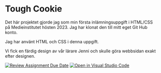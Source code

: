 # Tough Cookie  

Det här projektet gjorde jag som min första inlämningsuppgift i HTML/CSS på Medieinstitutet hösten 2023.
Jag har klonat den till mitt eget Git Hub konto.  

Jag har använt HTML och CSS i denna uppgift.  

Vi fick en färdig design av vår lärare Jenni och skulle göra webbsidan exakt efter designen.




[![Review Assignment Due Date](https://classroom.github.com/assets/deadline-readme-button-24ddc0f5d75046c5622901739e7c5dd533143b0c8e959d652212380cedb1ea36.svg)](https://classroom.github.com/a/Vn2OsCAg)
[![Open in Visual Studio Code](https://classroom.github.com/assets/open-in-vscode-718a45dd9cf7e7f842a935f5ebbe5719a5e09af4491e668f4dbf3b35d5cca122.svg)](https://classroom.github.com/online_ide?assignment_repo_id=12396370&assignment_repo_type=AssignmentRepo)

